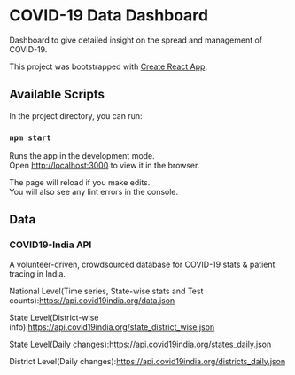 # COVID-19 Data Dashboard

Dashboard to give detailed insight on the spread and management of COVID-19. 

This project was bootstrapped with [Create React App](https://github.com/facebook/create-react-app).

## Available Scripts

In the project directory, you can run:

### `npm start`

Runs the app in the development mode.<br />
Open [http://localhost:3000](http://localhost:3000) to view it in the browser.

The page will reload if you make edits.<br />
You will also see any lint errors in the console.

## Data

### COVID19-India API

A volunteer-driven, crowdsourced database for COVID-19 stats & patient tracing in India.

National Level(Time series, State-wise stats and Test counts):https://api.covid19india.org/data.json

State Level(District-wise info):https://api.covid19india.org/state_district_wise.json

State Level(Daily changes):https://api.covid19india.org/states_daily.json

District Level(Daily changes):https://api.covid19india.org/districts_daily.json